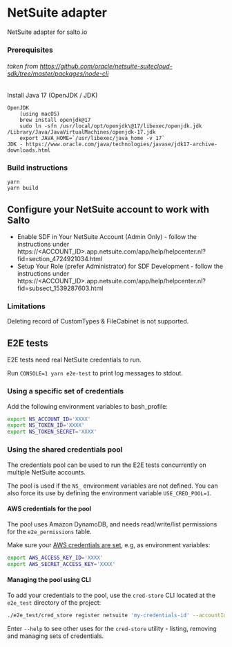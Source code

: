# NetSuite adapter

NetSuite adapter for salto.io

### Prerequisites

###### taken from https://github.com/oracle/netsuite-suitecloud-sdk/tree/master/packages/node-cli

Install Java 17 (OpenJDK / JDK)

```
OpenJDK
    (using macOS)
    brew install openjdk@17
    sudo ln -sfn /usr/local/opt/openjdk\@17/libexec/openjdk.jdk /Library/Java/JavaVirtualMachines/openjdk-17.jdk
    export JAVA_HOME=`/usr/libexec/java_home -v 17`
JDK - https://www.oracle.com/java/technologies/javase/jdk17-archive-downloads.html
```

### Build instructions

```
yarn
yarn build
```

## Configure your NetSuite account to work with Salto

- Enable SDF in Your NetSuite Account (Admin Only) - follow the instructions under https://<ACCOUNT_ID>.app.netsuite.com/app/help/helpcenter.nl?fid=section_4724921034.html
- Setup Your Role (prefer Administrator) for SDF Development - follow the instructions under https://<ACCOUNT_ID>.app.netsuite.com/app/help/helpcenter.nl?fid=subsect_1539287603.html

### Limitations

Deleting record of CustomTypes & FileCabinet is not supported.

## E2E tests

E2E tests need real NetSuite credentials to run.

Run `CONSOLE=1 yarn e2e-test` to print log messages to stdout.

### Using a specific set of credentials

Add the following environment variables to bash_profile:

```bash
export NS_ACCOUNT_ID='XXXX'
export NS_TOKEN_ID='XXXX'
export NS_TOKEN_SECRET='XXXX'
```

### Using the shared credentials pool

The credentials pool can be used to run the E2E tests concurrently on multiple NetSuite accounts.

The pool is used if the `NS_` environment variables are not defined. You can also force its use by defining the environment variable `USE_CRED_POOL=1`.

#### AWS credentials for the pool

The pool uses Amazon DynamoDB, and needs read/write/list permissions for the `e2e_permissions` table.

Make sure your [AWS credentials are set](https://docs.aws.amazon.com/cli/latest/userguide/cli-chap-configure.html), e.g, as environment variables:

```bash
export AWS_ACCESS_KEY_ID='XXXX'
export AWS_SECRET_ACCESS_KEY='XXXX'
```

#### Managing the pool using CLI

To add your credentials to the pool, use the `cred-store` CLI located at the `e2e_test` directory of the project:

```bash
./e2e_test/cred_store register netsuite 'my-credentials-id' --accountId='tstdrv1234567' --tokenId='MYTOKENID' --tokenSecret='MYTOKENSECRET'
```

Enter `--help` to see other uses for the `cred-store` utility - listing, removing and managing sets of credentials.
